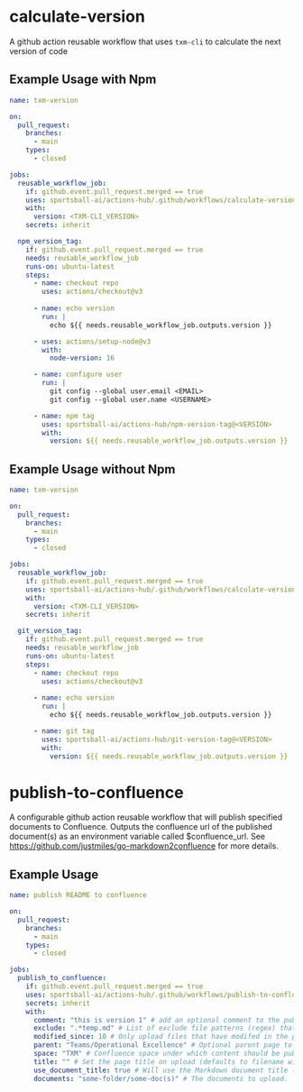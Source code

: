# calculate-version

A github action reusable workflow that uses `txm-cli` to calculate the next version of code

## Example Usage with Npm

```yaml
name: txm-version

on:
  pull_request:
    branches:
      - main
    types:
      - closed

jobs:
  reusable_workflow_job:
    if: github.event.pull_request.merged == true
    uses: sportsball-ai/actions-hub/.github/workflows/calculate-version.yml@<VERSION>
    with:
      version: <TXM-CLI_VERSION>
    secrets: inherit

  npm_version_tag:
    if: github.event.pull_request.merged == true
    needs: reusable_workflow_job
    runs-on: ubuntu-latest
    steps:
      - name: checkout repo
        uses: actions/checkout@v3
      
      - name: echo version
        run: |
          echo ${{ needs.reusable_workflow_job.outputs.version }}

      - uses: actions/setup-node@v3
        with:
          node-version: 16

      - name: configure user
        run: |
          git config --global user.email <EMAIL>
          git config --global user.name <USERNAME>

      - name: npm tag
        uses: sportsball-ai/actions-hub/npm-version-tag@<VERSION>
        with:
          version: ${{ needs.reusable_workflow_job.outputs.version }}
```

## Example Usage without Npm

```yaml
name: txm-version

on:
  pull_request:
    branches:
      - main
    types:
      - closed

jobs:
  reusable_workflow_job:
    if: github.event.pull_request.merged == true
    uses: sportsball-ai/actions-hub/.github/workflows/calculate-version.yml@<VERSION>
    with:
      version: <TXM-CLI_VERSION>
    secrets: inherit

  git_version_tag:
    if: github.event.pull_request.merged == true
    needs: reusable_workflow_job
    runs-on: ubuntu-latest
    steps:
      - name: checkout repo
        uses: actions/checkout@v3
      
      - name: echo version
        run: |
          echo ${{ needs.reusable_workflow_job.outputs.version }}

      - name: git tag
        uses: sportsball-ai/actions-hub/git-version-tag@<VERSION>
        with:
          version: ${{ needs.reusable_workflow_job.outputs.version }}
```

# publish-to-confluence

A configurable github action reusable workflow that will publish specified documents to Confluence.
Outputs the confluence url of the published document(s) as an environment variable called $confluence_url.
See https://github.com/justmiles/go-markdown2confluence for more details.

## Example Usage

```yaml
name: publish README to confluence

on:
  pull_request:
    branches:
      - main
    types:
      - closed

jobs:
  publish_to_confluence:
    if: github.event.pull_request.merged == true
    uses: sportsball-ai/actions-hub/.github/workflows/publish-to-confluence.yml@v2
    secrets: inherit
    with:
      comment: "this is version 1" # add an optional comment to the published page
      exclude: ".*temp.md" # List of exclude file patterns (regex) that will be applied on markdown file paths.
      modified_since: 10 # Only upload files that have modifed in the past n minutes.
      parent: "Teams/Operational Excellence" # Optional parent page to nest content under.  Separate multiple parent pages with /.
      space: "TXM" # Confluence space under which content should be published.  Default TXM.
      title: "" # Set the page title on upload (defaults to filename without extension).
      use_document_title: true # Will use the Markdown document title (# Title) if available.  Default false.
      documents: "some-folder/some-doc(s)" # The documents to upload.  Can be a directory of documents or a single file.  Default is README.md at root of repo.
```
